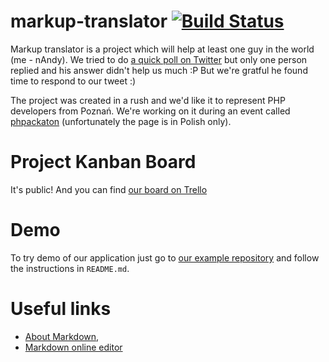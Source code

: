markup-translator [![Build Status](https://travis-ci.org/hackathoners/markup-translator.svg?branch=master)](https://travis-ci.org/hackathoners/markup-translator)
=================

Markup translator is a project which will help at least one guy in the world (me - nAndy). We tried to do [a quick poll on Twitter](https://twitter.com/nandy_andy/status/490834844231139328) but only one person replied and his answer didn't help us much :P But we're gratful he found time to respond to our tweet :)

The project was created in a rush and we'd like it to represent PHP developers from Poznań. We're working on it during an event called [phpackaton](http://phpers.github.io/phpackaton/) (unfortunately the page is in Polish only).

Project Kanban Board
====================
It's public! And you can find [our board on Trello](https://trello.com/b/8sNZuLlT/phpackaton)

Demo
====
To try demo of our application just go to [our example repository](https://github.com/hackathoners/example) and follow the instructions in `README.md`.

Useful links
============
* [About Markdown](http://daringfireball.net/projects/markdown/),
* [Markdown online editor](http://daringfireball.net/projects/markdown/dingus)
